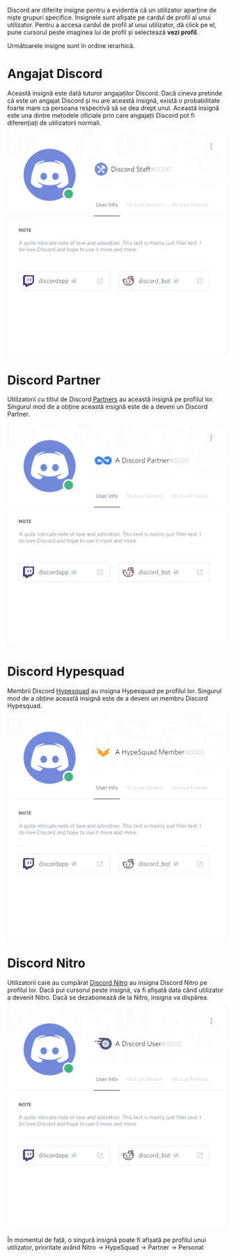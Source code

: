 <!-- TITLE: Insigne -->
<!-- SUBTITLE: Insigne Discord -->

Discord are diferite insigne pentru a evidenția că un utilizator aparține de niște grupuri specifice. Insignele sunt afișate pe cardul de profil al unui utilizator. Pentru a accesa cardul de profil al unui utilizator, dă click pe el, pune cursorul peste imaginea lui de profil și selectează **vezi profil**.

Următoarele insigne sunt în ordine ierarhică.
# Angajat Discord
Această insignă este dată tuturor angajaților Discord. Dacă cineva pretinde că este un angajat Discord și nu are această insignă, există o probabilitate foarte mare ca persoana respectivă să se dea drept unul. Această insignă este una dintre metodele oficiale prin care angajații Discord pot fi diferențiați de utilizatorii normali.

![Staffbadge](/uploads/badges/staffbadge.png "Staffbadge")

# Discord Partner
Utilizatorii cu titlul de Discord [Partners](/partner) au această insignă pe profilul lor. Singurul mod de a obține această insignă este de a deveni un Discord Partner. 

![Partnerbadge](/uploads/badges/partnerbadge.png "Partnerbadge")
# Discord Hypesquad
Membrii Discord [Hypesquad](/hypesquad) au insigna Hypesquad pe profilul lor. Singurul mod de a obține această insignă este de a deveni un membru Discord Hypesquad.

![Hypesquadbadge](/uploads/badges/hypesquadbadge.png "Hypesquadbadge")
# Discord Nitro
Utilizatorii care au cumpărat [Discord Nitro](/nitro) au insigna Discord Nitro pe profilul lor. Dacă pui cursorul peste insignă, va fi afișată data când utilizator a devenit Nitro. Dacă se dezabonează de la Nitro, insigna va dispărea. 

![Nitrobadge](/uploads/badges/nitrobadge.png "Nitrobadge")

În momentul de față, o singură insignă poate fi afișată pe profilul unui utilizator, prioritate având Nitro -> HypeSquad -> Partner -> Personal